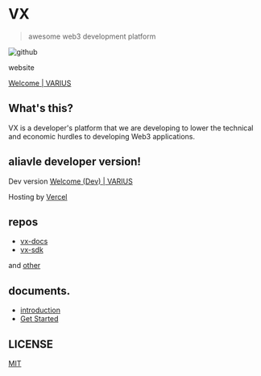 # VX

> awesome web3 development platform

![github](https://github.com/nknighta/vx/assets/88763245/69f8f24f-6d70-4257-83d5-d5606e35941b)

website

[Welcome | VARIUS](https://varius.technology)

## What's this?

VX is a developer's platform that we are developing to lower the technical and economic hurdles to developing Web3 applications.

## aliavle developer version!
Dev version [Welcome (Dev) | VARIUS](https://dev.varius.technology)

Hosting by [Vercel](https://vercel.com/)

## repos
- [vx-docs](https://github.com/nknighta/vx-docs)
- [vx-sdk](https://github.com/nknighta/vx-sdk)


and [other](https://github.com/search?q=owner%3Anknighta+vx&type=repositories)

## documents.
- [introduction](https://github.com/nknighta/vx-web3-docs/blob/master/introduction/main.md)
- [Get Started](https://github.com/nknighta/vx-web3-docs/blob/master/introduction/getstarted.md)

## LICENSE
[MIT](https://github.com/nknighta/vx-web3-docs/blob/master/LICENSE)
